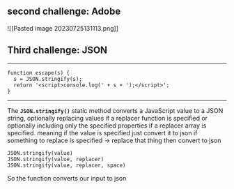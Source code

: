 
## second challenge: Adobe
![[Pasted image 20230725131113.png]]


## Third challenge: JSON
***
```
function escape(s) {
  s = JSON.stringify(s);
  return '<script>console.log(' + s + ');</script>';
}
```
***
The **`JSON.stringify()`** static method converts a JavaScript value to a JSON string, optionally replacing values if a replacer function is specified or optionally including only the specified properties if a replacer array is specified.
meaning if the value is specified just convert it to json
if something to replace is specified -> replace that thing then convert to json
```
JSON.stringify(value)
JSON.stringify(value, replacer)
JSON.stringify(value, replacer, space)
```

So the function converts our input to json

